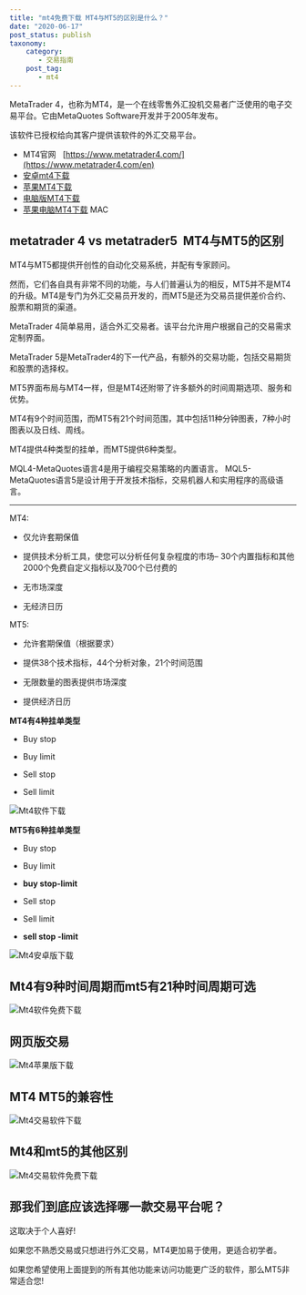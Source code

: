```yaml
---
title: "mt4免费下载 MT4与MT5的区别是什么？"
date: "2020-06-17"
post_status: publish
taxonomy:
    category: 
       - 交易指南
    post_tag: 
       - mt4
---
```


MetaTrader 4，也称为MT4，是一个在线零售外汇投机交易者广泛使用的电子交易平台。它由MetaQuotes Software开发并于2005年发布。

该软件已授权给向其客户提供该软件的外汇交易平台。

- MT4官网   [https://www.metatrader4.com/](https://www.metatrader4.com/en)
- [安卓mt4下载](https://www.ausforex.asia/downloads/metatrader4.apk)
- [苹果MT4下载](https://download.mql5.com/cdn/mobile/mt4/ios?server=AUSGlobal-Demo,AUSGlobal-Live)
- [电脑版MT4下载](https://download.mql5.com/cdn/web/metaquotes.software.corp/mt4/mt4setup.exe)
- [苹果电脑MT4下载](https://www.mql5.com/zh/articles/1356?utm_source=www.metatrader4.com&utm_campaign=download.mt4.macos) MAC

## metatrader 4 vs metatrader5  MT4与MT5的区别

MT4与MT5都提供开创性的自动化交易系统，并配有专家顾问。

然而，它们各自具有非常不同的功能，与人们普遍认为的相反，MT5并不是MT4的升级。MT4是专门为外汇交易员开发的，而MT5是还为交易员提供差价合约、股票和期货的渠道。

MetaTrader 4简单易用，适合外汇交易者。该平台允许用户根据自己的交易需求定制界面。

MetaTrader 5是MetaTrader4的下一代产品，有额外的交易功能，包括交易期货和股票的选择权。

MT5界面布局与MT4一样，但是MT4还附带了许多额外的时间周期选项、服务和优势。

MT4有9个时间范围，而MT5有21个时间范围，其中包括11种分钟图表，7种小时图表以及日线、周线。

MT4提供4种类型的挂单，而MT5提供6种类型。

MQL4-MetaQuotes语言4是用于编程交易策略的内置语言。 MQL5-MetaQuotes语言5是设计用于开发技术指标，交易机器人和实用程序的高级语言。

* * *

MT4:

- 仅允许套期保值
    
- 提供技术分析工具，使您可以分析任何复杂程度的市场– 30个内置指标和其他2000个免费自定义指标以及700个已付费的
    
- 无市场深度
    
- 无经济日历
    

MT5:

- 允许套期保值（根据要求）
    
- 提供38个技术指标，44个分析对象，21个时间范围
    
- 无限数量的图表提供市场深度
    
- 提供经济日历
    

**MT4有4种挂单类型**

- Buy stop
    
- Buy limit
    
- Sell stop
    
- Sell limit
    

![Mt4软件下载](https://we.laowei8.com/wp-content/uploads/2020/06/d93271f2ab54040389792ba45445bcfb-1.png)

**MT5有6种挂单类型**

- Buy stop
    
- Buy limit
    
- **buy stop-limit**
    
- Sell stop
    
- Sell limit
    
- **sell stop -limit**
    

![Mt4安卓版下载](https://we.laowei8.com/wp-content/uploads/2020/06/ec995032f5afdc3b53c4877385671f8d-1.png)

## Mt4有9种时间周期而mt5有21种时间周期可选

![Mt4软件免费下载](https://we.laowei8.com/wp-content/uploads/2020/06/b7565172a14d0ee95999a050addc1670.png)

## 网页版交易

![Mt4苹果版下载](https://we.laowei8.com/wp-content/uploads/2020/06/6746d8f877e8c6c4406332bc1d360cee.png)

## MT4 MT5的兼容性

![Mt4交易软件下载](https://we.laowei8.com/wp-content/uploads/2020/06/8e586c0a222189637e965ddfcd92eca8.png)

## Mt4和mt5的其他区别

![Mt4交易软件免费下载](https://we.laowei8.com/wp-content/uploads/2020/06/900b02d613e6dbfac6113dbcdef60523.png)

## 那我们到底应该选择哪一款交易平台呢？

这取决于个人喜好!

如果您不熟悉交易或只想进行外汇交易，MT4更加易于使用，更适合初学者。

如果您希望使用上面提到的所有其他功能来访问功能更广泛的软件，那么MT5非常适合您!

